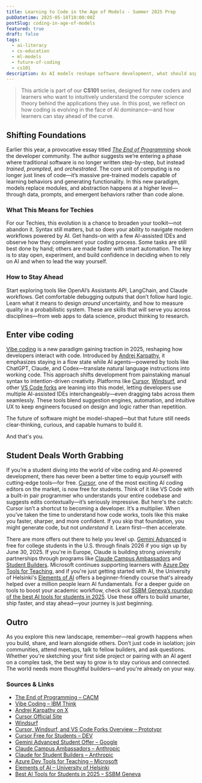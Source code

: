 ```yaml
---
title: Learning to Code in the Age of Models - Summer 2025 Prep
pubDatetime: 2025-05-18T10:00:00Z
postSlug: coding-in-age-of-models
featured: true
draft: false
tags:
  - ai-literacy
  - cs-education
  - ml-models
  - future-of-coding
  - cs101
description: As AI models reshape software development, what should aspiring coders focus on in 2025? This post explores key shifts and practical advice for staying relevant.
---
```


> This article is part of our **CS101** series, designed for new coders and learners who want to intuitively understand the computer science theory behind the applications they use. In this post, we reflect on how coding is evolving in the face of AI dominance—and how learners can stay ahead of the curve.

## Shifting Foundations

Earlier this year, a provocative essay titled [_The End of Programming_](https://cacm.acm.org/opinion/the-end-of-programming/) shook the developer community. The author suggests we’re entering a phase where traditional software is no longer written step-by-step, but instead _trained_, _prompted_, and _orchestrated_. The core unit of computing is no longer just lines of code—it’s massive pre-trained models capable of learning behaviors and generating functionality. In this new paradigm, models replace modules, and abstraction happens at a higher level—through data, prompts, and emergent behaviors rather than code alone.

### What This Means for Techies

For our Techies, this evolution is a chance to broaden your toolkit—not abandon it. Syntax still matters, but so does your ability to navigate modern workflows powered by AI. Get hands-on with a few AI-assisted IDEs and observe how they complement your coding process. Some tasks are still best done by hand; others are made faster with smart automation. The key is to stay open, experiment, and build confidence in deciding when to rely on AI and when to lead the way yourself.

### How to Stay Ahead

Start exploring tools like OpenAI’s Assistants API, LangChain, and Claude workflows. Get comfortable debugging outputs that don’t follow hard logic. Learn what it means to design _around_ uncertainty, and how to measure quality in a probabilistic system. These are skills that will serve you across disciplines—from web apps to data science, product thinking to research.

## Enter vibe coding

[Vibe coding](https://www.ibm.com/think/topics/vibe-coding) is a new paradigm gaining traction in 2025, reshaping how developers interact with code. Introduced by [Andrej Karpathy](https://twitter.com/karpathy), it emphasizes staying in a flow state while AI agents—powered by tools like ChatGPT, Claude, and Codex—translate natural language instructions into working code. This approach shifts development from painstaking manual syntax to intention-driven creativity. Platforms like [Cursor](https://www.cursor.so), [Windsurf](https://windsurf.com/), and other [VS Code forks](https://prototypr.io/note/vibe-coding-cursor-windsurf-slot-machine) are leaning into this model, letting developers use multiple AI-assisted IDEs interchangeably—even dragging tabs across them seamlessly. These tools blend suggestion engines, automation, and intuitive UX to keep engineers focused on design and logic rather than repetition.

The future of software might be model-shaped—but that future still needs clear-thinking, curious, and capable humans to build it.

And that's you.

## Student Deals Worth Grabbing

If you’re a student diving into the world of vibe coding and AI-powered development, there has never been a better time to equip yourself with cutting-edge tools—for free. [Cursor](https://dev.to/code42cate/cursor-is-now-free-for-students-1h72), one of the most exciting AI coding editors on the market, is now free for students. Think of it like VS Code with a built-in pair programmer who understands your entire codebase and suggests edits contextually—it’s seriously impressive. But here's the catch: Cursor isn’t a shortcut to becoming a developer. It’s a multiplier. When you’ve taken the time to understand how code works, tools like this make you faster, sharper, and more confident. If you skip that foundation, you might generate code, but not _understand_ it. Learn first—then accelerate.

There are more offers out there to help you level up. [Gemini Advanced](https://gemini.google/students/?hl=en) is free for college students in the U.S. through finals 2026 if you sign up by June 30, 2025. If you're in Europe, Claude is building strong university partnerships through programs like [Claude Campus Ambassadors](https://www.anthropic.com/contact-sales/claude-campus-ambassadors) and [Student Builders](https://www.anthropic.com/contact-sales/for-student-builders). Microsoft continues supporting learners with [Azure Dev Tools for Teaching](https://azureforeducation.microsoft.com/devtools), and if you're just getting started with AI, the University of Helsinki's [Elements of AI](https://www.elementsofai.com/) offers a beginner-friendly course that's already helped over a million people learn AI fundamentals. For a deeper guide on tools to boost your academic workflow, check out [SSBM Geneva’s roundup of the best AI tools for students in 2025](https://www.ssbm.ch/best-ai-tools-for-students-in-2025/). Use these offers to build smarter, ship faster, and stay ahead—your journey is just beginning.

## Outro

As you explore this new landscape, remember—real growth happens when you build, share, and learn alongside others. Don’t just code in isolation; join communities, attend meetups, talk to fellow builders, and ask questions. Whether you're sketching your first side project or pairing with an AI agent on a complex task, the best way to grow is to stay curious and connected. The world needs more thoughtful builders—and you're already on your way.

### Sources & Links

- [The End of Programming – CACM](https://cacm.acm.org/opinion/the-end-of-programming/)
- [Vibe Coding – IBM Think](https://www.ibm.com/think/topics/vibe-coding)
- [Andrej Karpathy on X](https://twitter.com/karpathy)
- [Cursor Official Site](https://www.cursor.so)
- [Windsurf](https://windsurf.com/)
- [Cursor, Windsurf, and VS Code Forks Overview – Prototypr](https://prototypr.io/note/vibe-coding-cursor-windsurf-slot-machine)
- [Cursor Free for Students – DEV](https://dev.to/code42cate/cursor-is-now-free-for-students-1h72)
- [Gemini Advanced Student Offer – Google](https://gemini.google/students/?hl=en)
- [Claude Campus Ambassadors – Anthropic](https://www.anthropic.com/contact-sales/claude-campus-ambassadors)
- [Claude for Student Builders – Anthropic](https://www.anthropic.com/contact-sales/for-student-builders)
- [Azure Dev Tools for Teaching – Microsoft](https://azureforeducation.microsoft.com/devtools)
- [Elements of AI – University of Helsinki](https://www.elementsofai.com/)
- [Best AI Tools for Students in 2025 – SSBM Geneva](https://www.ssbm.ch/best-ai-tools-for-students-in-2025/)
